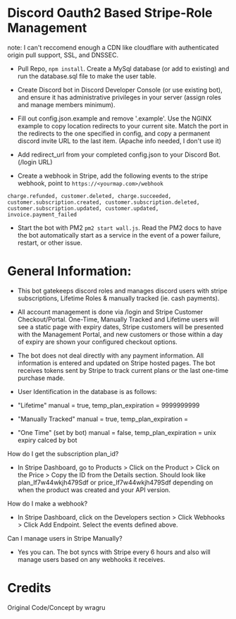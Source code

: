 # Discord Oauth2 Based Stripe-Role Management

note: I can't reccomend enough a CDN like cloudflare with authenticated origin pull support, SSL, and DNSSEC.

- Pull Repo, `npm install`. Create a MySql database (or add to existing) and run the database.sql file to make the user table.

- Create Discord bot in Discord Developer Console (or use existing bot), and ensure it has administrative privileges in your server (assign roles and manage members minimum).

- Fill out config.json.example and remove '.example'. Use the NGINX example to copy location redirects to your current site. Match the port in the redirects to the one specified in config, and copy a permanent discord invite URL to the last item. (Apache info needed, I don't use it)

- Add redirect_url from your completed config.json to your Discord Bot. (/login URL)

- Create a webhook in Stripe, add the following events to the stripe webhook, point to `https://<yourmap.com>/webhook`

`charge.refunded, customer.deleted, charge.succeeded, customer.subscription.created, customer.subscription.deleted, customer.subscription.updated, customer.updated, invoice.payment_failed`

- Start the bot with PM2 `pm2 start wall.js`. Read the PM2 docs to have the bot automatically start as a service in the event of a power failure, restart, or other issue.

# General Information:

- This bot gatekeeps discord roles and manages discord users with stripe subscriptions, Lifetime Roles & manually tracked (ie. cash payments).

- All account management is done via /login and Stripe Customer Checkout/Portal. One-Time, Manually Tracked and Lifetime users will see a static page with expiry dates, Stripe customers will be presented with the Management Portal, and new customers or those within a day of expiry are shown your configured checkout options.

- The bot does not deal directly with any payment information. All information is entered and updated on Stripe hosted pages. The bot receives tokens sent by Stripe to track current plans or the last one-time purchase made.

- User Identification in the database is as follows:
 - "Lifetime" manual = true, temp_plan_expiration = 9999999999
 - "Manually Tracked" manual = true, temp_plan_expiration = <insert unix timestamp of expiry>
 - "One Time" (set by bot) manual = false, temp_plan_expiration = unix expiry calced by bot

How do I get the subscription plan_id?

- In Stripe Dashboard, go to Products > Click on the Product > Click on the Price > Copy the ID from the Details section. Should look like plan_If7w44wkjh479Sdf or price_If7w44wkjh479Sdf depending on when the product was created and your API version.

How do I make a webhook?

- In Stripe Dashboard, click on the Developers section > Click Webhooks > Click Add Endpoint. Select the events defined above.

Can I manage users in Stripe Manually?

- Yes you can. The bot syncs with Stripe every 6 hours and also will manage users based on any webhooks it receives.

# Credits

Original Code/Concept by wragru
